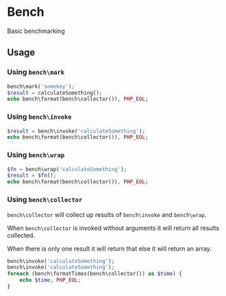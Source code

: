 # Bench

Basic benchmarking

## Usage

### Using `bench\mark`

```php
bench\mark('somekey');
$result = calculateSomething();
echo bench\format(bench\collector()), PHP_EOL;
```

### Using `bench\invoke`

```php
$result = bench\invoke('calculateSomething');
echo bench\format(bench\collector()), PHP_EOL;
```

### Using `bench\wrap`

```php
$fn = bench\wrap('calculateSomething');
$result = $fn();
echo bench\format(bench\collector()), PHP_EOL;
```

### Using `bench\collector`

`bench\collector` will collect up results of `bench\invoke` and `bench\wrap`.

When `bench\collector` is invoked without arguments it will return all results collected.

When there is only one result it will return that else it will return an array.

```php
bench\invoke('calculateSomething');
bench\invoke('calculateSomething');
foreach (bench\formatTimes(bench\collector()) as $time) {
	echo $time, PHP_EOL;
}
```